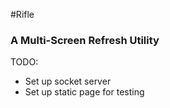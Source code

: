 #Rifle

### A Multi-Screen Refresh Utility

TODO:
* Set up socket server
* Set up static page for testing
